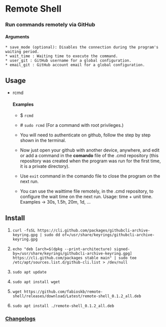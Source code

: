 # Remote Shell
### Run commands remotely via GitHub

#### Arguments
    * save_mode (optional): Disables the connection during the program's waiting period.
    * wait_time : Waiting time to execute the command.
    * user_git : GitHub username for a global configuration.
    * email_git : GitHub account email for a global configuration.

## Usage
* rcmd
    #### Examples
    * $ `rcmd`
    * \# `sudo rcmd` 
    (For a command with root privileges.)
    * You will need to authenticate on github, follow the step by step shown in the terminal.

    * Now just open your github with another device, anywhere, and edit or add a command in the **comando** file of the .cmd repository (this repository was created when the program was run for the first time, it is a private directory).

    * Use `exit` command in the comando file to close the program on the next run.

    * You can use the waittime file remotely, in the .cmd repository, to configure the wait time
      on the next run.
      Usage: time + unit time. Examples -> 30s, 1.5h, 20m, 1d, ...

## Install
1. `curl -fsSL https://cli.github.com/packages/githubcli-archive-keyring.gpg | sudo dd of=/usr/share/keyrings/githubcli-archive-keyring.gpg`

1. `echo "deb [arch=$(dpkg --print-architecture) signed-by=/usr/share/keyrings/githubcli-archive-keyring.gpg] https://cli.github.com/packages stable main" | sudo tee /etc/apt/sources.list.d/github-cli.list > /dev/null`

2. `sudo apt update`

1. `sudo apt install wget`

2. `wget https://github.com/fabioskb/remote-shell/releases/download/Latest/remote-shell_0.1.2_all.deb`

3. `sudo apt install ./remote-shell_0.1.2_all.deb`

### <a href="https://github.com/fabioskb/changes/blob/main/rcmd.md">Changelogs</a>
